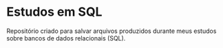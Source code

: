 # Estudos em SQL

Repositório criado para salvar arquivos produzidos durante meus estudos sobre bancos de dados relacionais (SQL).